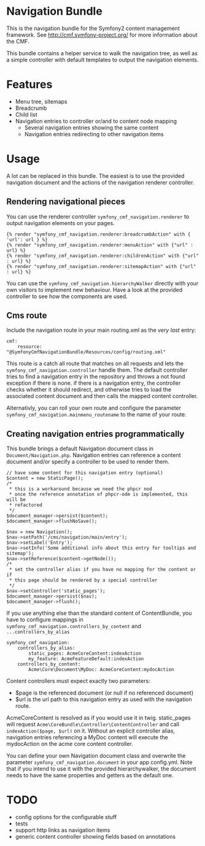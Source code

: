 # Navigation Bundle

This is the navigation bundle for the Symfony2 content management framework.
See http://cmf.symfony-project.org/ for more information about the CMF.

This bundle contains a helper service to walk the navigation tree, as well as a
simple controller with default templates to output the navigation elements.


# Features

* Menu tree, sitemaps
* Breadcrumb
* Child list
* Navigation entries to controller or/and to content node mapping
    * Several navigation entries showing the same content
    * Navigation entries redirecting to other navigation items


# Usage

A lot can be replaced in this bundle. The easiest is to use the provided
navigation document and the actions of the navigation renderer controller.

## Rendering navigational pieces

You can use the renderer controller ``symfony_cmf_navigation.renderer``
to output navigation elements on your pages.

    {% render "symfony_cmf_navigation.renderer:breadcrumbAction" with { 'url': url } %}
    {% render "symfony_cmf_navigation.renderer:menuAction" with {"url" : url} %}
    {% render "symfony_cmf_navigation.renderer:childrenAction" with {"url" : url} %}
    {% render "symfony_cmf_navigation.renderer:sitemapAction" with {"url" : url} %}

You can use the ``symfony_cmf_navigation.hierarchyWalker`` directly with your
own visitors to implement new behaviour. Have a look at the provided controller
to see how the components are used.


## Cms route

Include the navigation route in your main routing.xml as the *very last* entry:

    cmf:
        resource: "@SymfonyCmfNavigationBundle/Resources/config/routing.xml"

This route is a catch all route that matches on all requests and lets the
``symfony_cmf_navigation.controller`` handle them.
The default controller tries to find a navigation entry in the repository and
throws a not found exception if there is none. if there is a navigation entry,
the controller checks whether it should redirect, and otherwise tries to load
the associated content document and then calls the mapped content controller.

Alternativly, you can roll your own route and configure the parameter
``symfony_cmf_navigation.mainmenu_routename`` to the name of your route.


## Creating navigation entries programmatically

This bundle brings a default Navigation document class in
``Document/Navigation.php``. Navigation entries can reference a content
document and/or specify a controller to be used to render them.

    // have some content for this navigation entry (optional)
    $content = new StaticPage();
    /*
     * this is a workaround because we need the phpcr nod
     * once the reference annotation of phpcr-odm is implemented, this will be
     * refactored
     */
    $document_manager->persist($content);
    $document_manager->flushNoSave();

    $nav = new Navigation();
    $nav->setPath('/cms/navigation/main/entry');
    $nav->setLabel('Entry');
    $nav->setInfo('Some additional info about this entry for tooltips and sitemap');
    $nav->setReference($content->getNode());
    /*
     * set the controller alias if you have no mapping for the content or if
     * this page should be rendered by a special controller
     */
    $nav->setController('static_pages');
    $document_manager->persist($nav);
    $document_manager->flush();

If you use anything else than the standard content of ContentBundle, you have
to configure mappings in ``symfony_cmf_navigation.controllers_by_content`` and
``...controllers_by_alias``

    symfony_cmf_navigation:
        controllers_by_alias:
            static_pages: AcmeCoreContent:indexAction
            my_feature: AcmeFeatureDefault:indexAction
        controllers_by_content:
            Acme\Core\Document\MyDoc: AcmeCoreContent:mydocAction

Content controllers must expect exactly two parameters:
* $page is the referenced document (or null if no referenced document)
* $url is the url path to this navigation entry as used with the navigation route.

AcmeCoreContent is resolved as if you would use it in twig. static_pages will
request ``Acme\CoreBundle\Controller\ContentController`` and call
``indexAction($page, $url)`` on it.
Without an explicit controller alias, navigation entries referencing a MyDoc
content will execute the mydocAction on the acme core content controller.

You can define your own Navigation document class and overwrite the parameter
``symfony_cmf_navigation.document`` in your app config.yml. Note that if you
intend to use it with the provided hierarchywalker, the document needs to have
the same properties and getters as the default one.


# TODO

* config options for the configurable stuff
* tests
* support http links as navigation items
* generic content controller showing fields based on annotations
